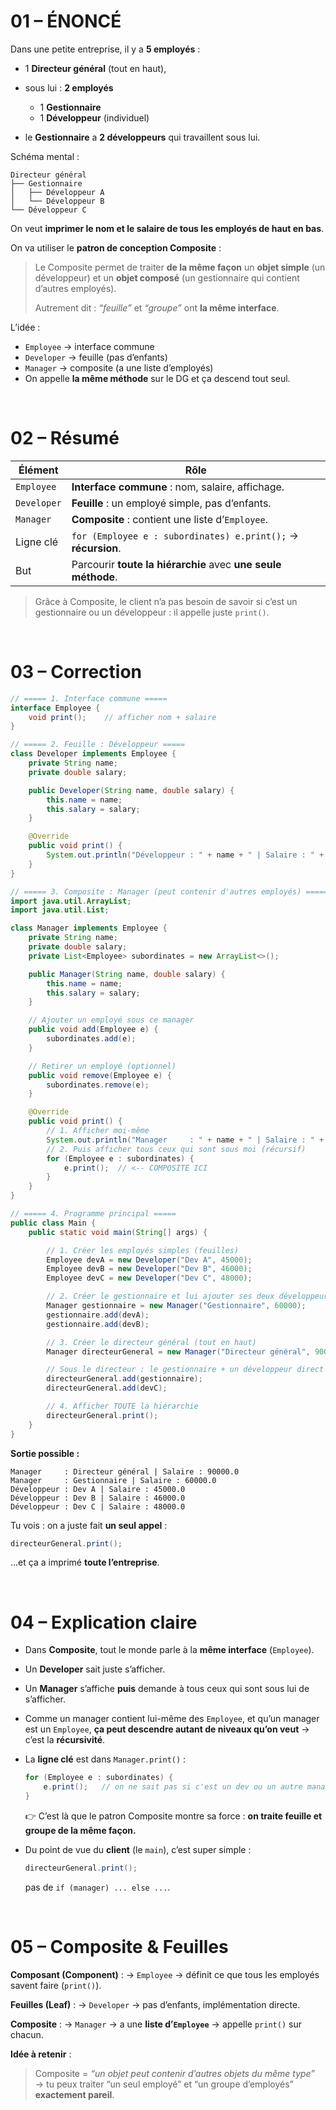 # 01 – ÉNONCÉ

Dans une petite entreprise, il y a **5 employés** :

* 1 **Directeur général** (tout en haut),
* sous lui : **2 employés**

  * 1 **Gestionnaire**
  * 1 **Développeur** (individuel)
* le **Gestionnaire** a **2 développeurs** qui travaillent sous lui.

Schéma mental :

```text
Directeur général
├── Gestionnaire
│   ├── Développeur A
│   └── Développeur B
└── Développeur C
```

On veut **imprimer le nom et le salaire de tous les employés de haut en bas**.

On va utiliser le **patron de conception Composite** :

> Le Composite permet de traiter **de la même façon** un **objet simple** (un développeur) et un **objet composé** (un gestionnaire qui contient d’autres employés).
>
> Autrement dit : *“feuille”* et *“groupe”* ont **la même interface**.

L’idée :

* `Employee` → interface commune
* `Developer` → feuille (pas d’enfants)
* `Manager` → composite (a une liste d’employés)
* On appelle **la même méthode** sur le DG et ça descend tout seul.

<br/>

# 02 – Résumé

| Élément     | Rôle                                                          |
| ----------- | ------------------------------------------------------------- |
| `Employee`  | **Interface commune** : nom, salaire, affichage.              |
| `Developer` | **Feuille** : un employé simple, pas d’enfants.               |
| `Manager`   | **Composite** : contient une liste d’`Employee`.              |
| Ligne clé   | `for (Employee e : subordinates) e.print();` → **récursion**. |
| But         | Parcourir **toute la hiérarchie** avec **une seule méthode**. |

> Grâce à Composite, le client n’a pas besoin de savoir si c’est un gestionnaire ou un développeur : il appelle juste `print()`.

<br/>

# 03 – Correction

```java
// ===== 1. Interface commune =====
interface Employee {
    void print();    // afficher nom + salaire
}
```

```java
// ===== 2. Feuille : Développeur =====
class Developer implements Employee {
    private String name;
    private double salary;

    public Developer(String name, double salary) {
        this.name = name;
        this.salary = salary;
    }

    @Override
    public void print() {
        System.out.println("Développeur : " + name + " | Salaire : " + salary);
    }
}
```

```java
// ===== 3. Composite : Manager (peut contenir d'autres employés) =====
import java.util.ArrayList;
import java.util.List;

class Manager implements Employee {
    private String name;
    private double salary;
    private List<Employee> subordinates = new ArrayList<>();

    public Manager(String name, double salary) {
        this.name = name;
        this.salary = salary;
    }

    // Ajouter un employé sous ce manager
    public void add(Employee e) {
        subordinates.add(e);
    }

    // Retirer un employé (optionnel)
    public void remove(Employee e) {
        subordinates.remove(e);
    }

    @Override
    public void print() {
        // 1. Afficher moi-même
        System.out.println("Manager     : " + name + " | Salaire : " + salary);
        // 2. Puis afficher tous ceux qui sont sous moi (récursif)
        for (Employee e : subordinates) {
            e.print();  // <-- COMPOSITE ICI
        }
    }
}
```

```java
// ===== 4. Programme principal =====
public class Main {
    public static void main(String[] args) {

        // 1. Créer les employés simples (feuilles)
        Employee devA = new Developer("Dev A", 45000);
        Employee devB = new Developer("Dev B", 46000);
        Employee devC = new Developer("Dev C", 48000);

        // 2. Créer le gestionnaire et lui ajouter ses deux développeurs
        Manager gestionnaire = new Manager("Gestionnaire", 60000);
        gestionnaire.add(devA);
        gestionnaire.add(devB);

        // 3. Créer le directeur général (tout en haut)
        Manager directeurGeneral = new Manager("Directeur général", 90000);

        // Sous le directeur : le gestionnaire + un développeur direct
        directeurGeneral.add(gestionnaire);
        directeurGeneral.add(devC);

        // 4. Afficher TOUTE la hiérarchie
        directeurGeneral.print();
    }
}
```

**Sortie possible :**

```text
Manager     : Directeur général | Salaire : 90000.0
Manager     : Gestionnaire | Salaire : 60000.0
Développeur : Dev A | Salaire : 45000.0
Développeur : Dev B | Salaire : 46000.0
Développeur : Dev C | Salaire : 48000.0
```

Tu vois : on a juste fait **un seul appel** :

```java
directeurGeneral.print();
```

…et ça a imprimé **toute l’entreprise**.

<br/>

# 04 – Explication claire

* Dans **Composite**, tout le monde parle à la **même interface** (`Employee`).

* Un **Developer** sait juste s’afficher.

* Un **Manager** s’affiche **puis** demande à tous ceux qui sont sous lui de s’afficher.

* Comme un manager contient lui-même des `Employee`, et qu’un manager est un `Employee`, **ça peut descendre autant de niveaux qu’on veut** → c’est la **récursivité**.

* La **ligne clé** est dans `Manager.print()` :

  ```java
  for (Employee e : subordinates) {
      e.print();   // on ne sait pas si c'est un dev ou un autre manager
  }
  ```

  👉 C’est là que le patron Composite montre sa force : **on traite feuille et groupe de la même façon.**

* Du point de vue du **client** (le `main`), c’est super simple :

  ```java
  directeurGeneral.print();
  ```

  pas de `if (manager) ... else ...`.

<br/>

# 05 – Composite & Feuilles

**Composant (Component)** :
→ `Employee`
→ définit ce que tous les employés savent faire (`print()`).

**Feuilles (Leaf)** :
→ `Developer`
→ pas d’enfants, implémentation directe.

**Composite** :
→ `Manager`
→ a une **liste d’`Employee`**
→ appelle `print()` sur chacun.

**Idée à retenir** :

> Composite = *“un objet peut contenir d’autres objets du même type”*
> → tu peux traiter “un seul employé” et “un groupe d’employés” **exactement pareil**.
